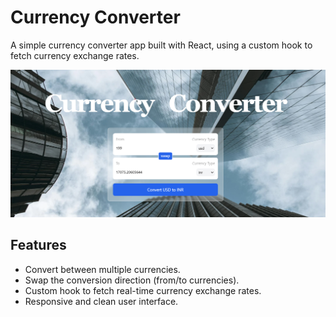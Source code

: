 # Currency Converter

A simple currency converter app built with React, using a custom hook to fetch currency exchange rates.

![Currency Converter Screenshot](./public/sscc.png)

## Features
- Convert between multiple currencies.
- Swap the conversion direction (from/to currencies).
- Custom hook to fetch real-time currency exchange rates.
- Responsive and clean user interface.

